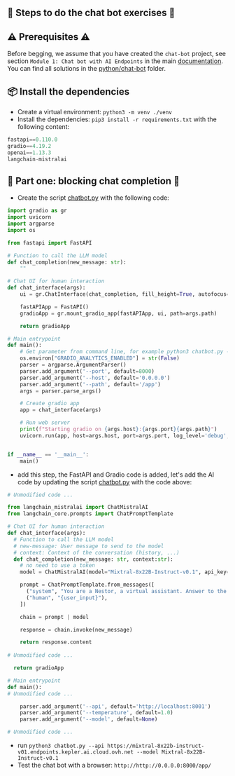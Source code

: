 ## 🤖 Steps to do the chat bot exercises 💬

## ⚠️ Prerequisites ⚠️

Before begging, we assume that you have created the `chat-bot` project, see section `Module 1: Chat bot with AI Endpoints` in the main [documentation](README.md).  
You can find all solutions in the [python/chat-bot](../../python/chat-bot) folder.

## 📦 Install the dependencies

  - Create a virtual environment: `python3 -m venv ./venv`
  - Install the dependencies: `pip3 install -r requirements.txt` with the following content:
```python
fastapi==0.110.0
gradio==4.19.2
openai==1.13.3
langchain-mistralai
```

## 💬 Part one: blocking chat completion 🛑

  - Create the script [chatbot.py](../../python/chat-bot/chatbot.py) with the following code:
```python
import gradio as gr
import uvicorn
import argparse
import os

from fastapi import FastAPI

# Function to call the LLM model
def chat_completion(new_message: str):
    ""

# Chat UI for human interaction
def chat_interface(args):
    ui = gr.ChatInterface(chat_completion, fill_height=True, autofocus=False, concurrency_limit=None)

    fastAPIApp = FastAPI()
    gradioApp = gr.mount_gradio_app(fastAPIApp, ui, path=args.path)

    return gradioApp

# Main entrypoint
def main():
    # Get parameter from command line, for example python3 chatbot.py --port 8080
    os.environ["GRADIO_ANALYTICS_ENABLED"] = str(False)
    parser = argparse.ArgumentParser()
    parser.add_argument('--port', default=8000)
    parser.add_argument('--host', default='0.0.0.0')
    parser.add_argument('--path', default='/app')
    args = parser.parse_args()

    # Create gradio app
    app = chat_interface(args)

    # Run web server
    print(f"Starting gradio on {args.host}:{args.port}{args.path}")
    uvicorn.run(app, host=args.host, port=args.port, log_level='debug', access_log=True)


if __name__ == '__main__':
    main()
```
  - add this step, the FastAPI and Gradio code is added, let's add the AI code by updating the script [chatbot.py](../../python/chat-bot/chatbot.py) with the code above:
```python
# Unmodified code ...

from langchain_mistralai import ChatMistralAI
from langchain_core.prompts import ChatPromptTemplate

# Chat UI for human interaction
def chat_interface(args):
  # Function to call the LLM model
  # new-message: User message to send to the model
  # context: Context of the conversation (history, ...)
  def chat_completion(new_message: str, context:str):
    # no need to use a token
    model = ChatMistralAI(model="Mixtral-8x22B-Instruct-v0.1", api_key="None",endpoint=f'{args.api}/api/openai_compat/v1', max_tokens=1500)

    prompt = ChatPromptTemplate.from_messages([
      ("system", "You are a Nestor, a virtual assistant. Answer to the question."),
      ("human", "{user_input}"),
    ])

    chain = prompt | model

    response = chain.invoke(new_message)

    return response.content
  
# Unmodified code ...

  return gradioApp

# Main entrypoint
def main():
# Unmodified code ...

    parser.add_argument('--api', default='http://localhost:8001')
    parser.add_argument('--temperature', default=1.0)
    parser.add_argument('--model', default=None)

# Unmodified code ...

```
  - run `python3 chatbot.py --api https://mixtral-8x22b-instruct-v01.endpoints.kepler.ai.cloud.ovh.net --model Mixtral-8x22B-Instruct-v0.1`
  - Test the chat bot with a browser: `http://http://0.0.0.0:8000/app/`
